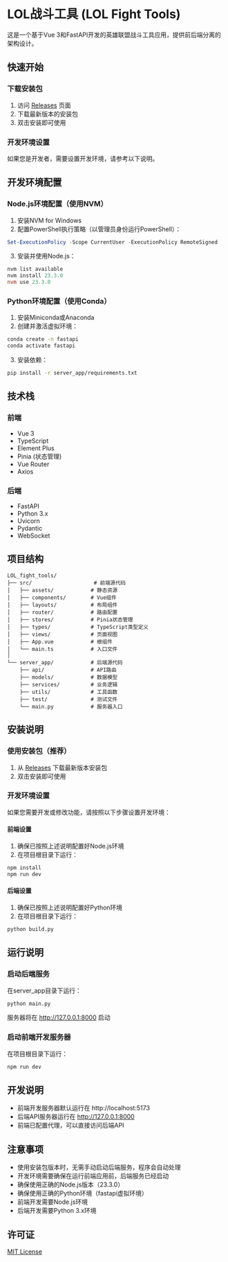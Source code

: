 # LOL战斗工具 (LOL Fight Tools)

这是一个基于Vue 3和FastAPI开发的英雄联盟战斗工具应用，提供前后端分离的架构设计。

## 快速开始

### 下载安装包
1. 访问 [Releases](https://github.com/your-username/LOL_fight_tools/releases) 页面
2. 下载最新版本的安装包
3. 双击安装即可使用

### 开发环境设置
如果您是开发者，需要设置开发环境，请参考以下说明。

## 开发环境配置

### Node.js环境配置（使用NVM）
1. 安装NVM for Windows
2. 配置PowerShell执行策略（以管理员身份运行PowerShell）：
```powershell
Set-ExecutionPolicy -Scope CurrentUser -ExecutionPolicy RemoteSigned
```
3. 安装并使用Node.js：
```powershell
nvm list available
nvm install 23.3.0
nvm use 23.3.0
```

### Python环境配置（使用Conda）
1. 安装Miniconda或Anaconda
2. 创建并激活虚拟环境：
```bash
conda create -n fastapi
conda activate fastapi
```
3. 安装依赖：
```bash
pip install -r server_app/requirements.txt
```

## 技术栈

### 前端
- Vue 3
- TypeScript
- Element Plus
- Pinia (状态管理)
- Vue Router
- Axios

### 后端
- FastAPI
- Python 3.x
- Uvicorn
- Pydantic
- WebSocket

## 项目结构

```
LOL_fight_tools/
├── src/                    # 前端源代码
│   ├── assets/            # 静态资源
│   ├── components/        # Vue组件
│   ├── layouts/           # 布局组件
│   ├── router/            # 路由配置
│   ├── stores/            # Pinia状态管理
│   ├── types/             # TypeScript类型定义
│   ├── views/             # 页面视图
│   ├── App.vue            # 根组件
│   └── main.ts            # 入口文件
│
└── server_app/            # 后端源代码
    ├── api/               # API路由
    ├── models/            # 数据模型
    ├── services/          # 业务逻辑
    ├── utils/             # 工具函数
    ├── test/              # 测试文件
    └── main.py            # 服务器入口
```

## 安装说明

### 使用安装包（推荐）
1. 从 [Releases](https://github.com/your-username/LOL_fight_tools/releases) 下载最新版本安装包
2. 双击安装即可使用

### 开发环境设置
如果您需要开发或修改功能，请按照以下步骤设置开发环境：

#### 前端设置
1. 确保已按照上述说明配置好Node.js环境
2. 在项目根目录下运行：
```bash
npm install
npm run dev
```

#### 后端设置
1. 确保已按照上述说明配置好Python环境
2. 在项目根目录下运行：
```bash
python build.py
```

## 运行说明

### 启动后端服务
在server_app目录下运行：
```bash
python main.py
```
服务器将在 http://127.0.0.1:8000 启动

### 启动前端开发服务器
在项目根目录下运行：
```bash
npm run dev
```

## 开发说明

- 前端开发服务器默认运行在 http://localhost:5173
- 后端API服务器运行在 http://127.0.0.1:8000
- 前端已配置代理，可以直接访问后端API

## 注意事项

- 使用安装包版本时，无需手动启动后端服务，程序会自动处理
- 开发环境需要确保在运行前端应用前，后端服务已经启动
- 确保使用正确的Node.js版本（23.3.0）
- 确保使用正确的Python环境（fastapi虚拟环境）
- 前端开发需要Node.js环境
- 后端开发需要Python 3.x环境

## 许可证

[MIT License](LICENSE) 